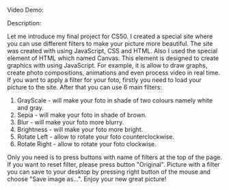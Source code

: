 Video Demo:

Description:

Let me introduce my final project for CS50.
I created a special site where you can use different filters to make your picture more beautiful. The site was created with using JavaScript, CSS and HTML. Also I used the special element of HTML which named Canvas. This element is designed to create graphics with using JavaScript. For example, it is allow to draw graphs, create photo compositions, animations and even process video in real time.
If you want to apply a filter for your foto, firstly you need to load your picture to the site. After that you can use 6 main filters: 
1. GrayScale - will make your foto in shade of two colours namely white and gray.
2. Sepia - will make your foto in shade of brown.
3. Blur - will make your foto more blurry.
4. Brightness - will make your foto more bright.
5. Rotate Left - allow to rotate your foto counterclockwise.
6. Rotate Right - allow to rotate your foto clockwise.

Only you need is to press buttons with name of filters at the top of the page. If you want to reset filter, please press button "Original". Picture with a filter you can save to your desktop by pressing right button of the mouse and choose "Save image as...".
Enjoy your new great picture!


